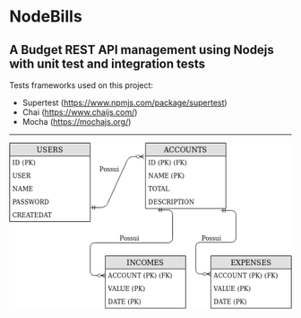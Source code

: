 
# NodeBills

A Budget REST API management using Nodejs with unit test and integration tests
----------------------------------------------------------
Tests frameworks used on this project:

 - Supertest (https://www.npmjs.com/package/supertest)
 - Chai (https://www.chaijs.com/)
 - Mocha (https://mochajs.org/)

----------------------------------------------------------

![Alt text](./MER/nodeBillsMER.png?raw=true "MER")
